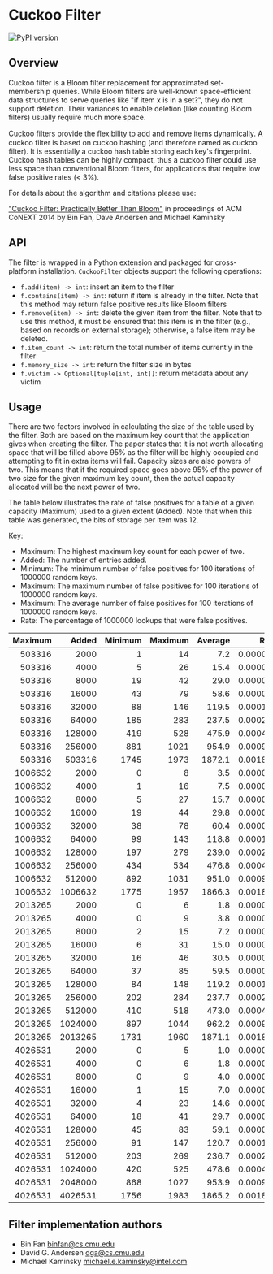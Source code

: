 Cuckoo Filter
============

[![PyPI version](https://badge.fury.io/py/refcuckoo.svg)](https://badge.fury.io/py/refcuckoo)

Overview
--------
Cuckoo filter is a Bloom filter replacement for approximated set-membership queries. While Bloom filters are well-known space-efficient data structures to serve queries like "if item x is in a set?", they do not support deletion. Their variances to enable deletion (like counting Bloom filters) usually require much more space.

Cuckoo filters provide the ﬂexibility to add and remove items dynamically. A cuckoo filter is based on cuckoo hashing (and therefore named as cuckoo filter).  It is essentially a cuckoo hash table storing each key's fingerprint. Cuckoo hash tables can be highly compact, thus a cuckoo filter could use less space than conventional Bloom filters, for applications that require low false positive rates (< 3%).

For details about the algorithm and citations please use:

["Cuckoo Filter: Practically Better Than Bloom"](http://www.cs.cmu.edu/~binfan/papers/conext14_cuckoofilter.pdf) in proceedings of ACM CoNEXT 2014 by Bin Fan, Dave Andersen and Michael Kaminsky

API
---

The filter is wrapped in a Python extension and packaged for cross-platform installation.
`CuckooFilter` objects support the following operations:

*  `f.add(item) -> int`: insert an item to the filter
*  `f.contains(item) -> int`: return if item is already in the filter. Note that this method may return false positive results like Bloom filters
*  `f.remove(item) -> int`: delete the given item from the filter. Note that to use this method, it must be ensured that this item is in the filter (e.g., based on records on external storage); otherwise, a false item may be deleted.
*  `f.item_count -> int`: return the total number of items currently in the filter
*  `f.memory_size -> int`: return the filter size in bytes
*  `f.victim -> Optional[tuple[int, int]]`: return metadata about any victim

Usage
-----

There are two factors involved in calculating the size of the table used by the filter. Both are
based on the maximum key count that the application gives when creating the filter. The paper
states that it is not worth allocating space that will be filled above 95% as the filter
will be highly occupied and attempting to fit in extra items will fail. Capacity sizes are also
powers of two. This means that if the required space goes above 95% of the power of two size
for the given maximum key count, then the actual capacity allocated will be the next power of two.

The table below illustrates the rate of false positives for a table of a given capacity (Maximum)
used to a given extent (Added). Note that when this table was generated, the bits of storage per
item was 12.

Key:

* Maximum: The highest maximum key count for each power of two.
* Added: The number of entries added.
* Minimum: The minimum number of false positives for 100 iterations of 1000000 random keys.
* Maximum: The maximum number of false positives for 100 iterations of 1000000 random keys.
* Maximum: The average number of false positives for 100 iterations of 1000000 random keys.
* Rate: The percentage of 1000000 lookups that were false positives.


| Maximum  | Added    | Minimum  | Maximum  | Average  | Rate        |
| -------: |--------: | -------: | -------: | -------: | ----------: |
|   503316 |     2000 |        1 |       14 |      7.2 |    0.000007 |
|   503316 |     4000 |        5 |       26 |     15.4 |    0.000015 |
|   503316 |     8000 |       19 |       42 |     29.0 |    0.000029 |
|   503316 |    16000 |       43 |       79 |     58.6 |    0.000059 |
|   503316 |    32000 |       88 |      146 |    119.5 |    0.000119 |
|   503316 |    64000 |      185 |      283 |    237.5 |    0.000237 |
|   503316 |   128000 |      419 |      528 |    475.9 |    0.000476 |
|   503316 |   256000 |      881 |     1021 |    954.9 |    0.000955 |
|   503316 |   503316 |     1745 |     1973 |   1872.1 |    0.001872 |
|  1006632 |     2000 |        0 |        8 |      3.5 |    0.000004 |
|  1006632 |     4000 |        1 |       16 |      7.5 |    0.000008 |
|  1006632 |     8000 |        5 |       27 |     15.7 |    0.000016 |
|  1006632 |    16000 |       19 |       44 |     29.8 |    0.000030 |
|  1006632 |    32000 |       38 |       78 |     60.4 |    0.000060 |
|  1006632 |    64000 |       99 |      143 |    118.8 |    0.000119 |
|  1006632 |   128000 |      197 |      279 |    239.0 |    0.000239 |
|  1006632 |   256000 |      434 |      534 |    476.8 |    0.000477 |
|  1006632 |   512000 |      892 |     1031 |    951.0 |    0.000951 |
|  1006632 |  1006632 |     1775 |     1957 |   1866.3 |    0.001866 |
|  2013265 |     2000 |        0 |        6 |      1.8 |    0.000002 |
|  2013265 |     4000 |        0 |        9 |      3.8 |    0.000004 |
|  2013265 |     8000 |        2 |       15 |      7.2 |    0.000007 |
|  2013265 |    16000 |        6 |       31 |     15.0 |    0.000015 |
|  2013265 |    32000 |       16 |       46 |     30.5 |    0.000030 |
|  2013265 |    64000 |       37 |       85 |     59.5 |    0.000059 |
|  2013265 |   128000 |       84 |      148 |    119.2 |    0.000119 |
|  2013265 |   256000 |      202 |      284 |    237.7 |    0.000238 |
|  2013265 |   512000 |      410 |      518 |    473.0 |    0.000473 |
|  2013265 |  1024000 |      897 |     1044 |    962.2 |    0.000962 |
|  2013265 |  2013265 |     1731 |     1960 |   1871.1 |    0.001871 |
|  4026531 |     2000 |        0 |        5 |      1.0 |    0.000001 |
|  4026531 |     4000 |        0 |        6 |      1.8 |    0.000002 |
|  4026531 |     8000 |        0 |        9 |      4.0 |    0.000004 |
|  4026531 |    16000 |        1 |       15 |      7.0 |    0.000007 |
|  4026531 |    32000 |        4 |       23 |     14.6 |    0.000015 |
|  4026531 |    64000 |       18 |       41 |     29.7 |    0.000030 |
|  4026531 |   128000 |       45 |       83 |     59.1 |    0.000059 |
|  4026531 |   256000 |       91 |      147 |    120.7 |    0.000121 |
|  4026531 |   512000 |      203 |      269 |    236.7 |    0.000237 |
|  4026531 |  1024000 |      420 |      525 |    478.6 |    0.000479 |
|  4026531 |  2048000 |      868 |     1027 |    953.9 |    0.000954 |
|  4026531 |  4026531 |     1756 |     1983 |   1865.2 |    0.001865 |


Filter implementation authors
-----------------------------
- Bin Fan <binfan@cs.cmu.edu>
- David G. Andersen <dga@cs.cmu.edu>
- Michael Kaminsky <michael.e.kaminsky@intel.com>
